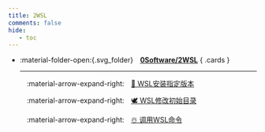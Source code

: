 ```yaml
---
title: 2WSL
comments: false
hide:
   - toc
---
```


<div class="grid cards index-info" markdown>

-   :material-folder-open:{.svg_folder}&emsp;__[0Software/2WSL](./index.md)__
{ .cards }

	---

	&emsp;:material-arrow-expand-right:&emsp;[🦢 WSL安装指定版本](./A.md)

	&emsp;:material-arrow-expand-right:&emsp;[🕊️ WSL修改初始目录](./D.md)

	&emsp;:material-arrow-expand-right:&emsp;[☃️ 调用WSL命令](./E.md)

</div>